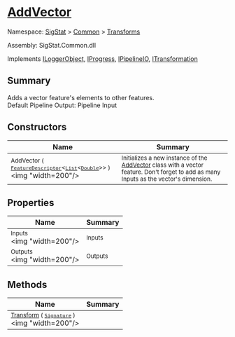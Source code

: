 # [AddVector](./AddVector.md)

Namespace: [SigStat]() > [Common](./../README.md) > [Transforms](./README.md)

Assembly: SigStat.Common.dll

Implements [ILoggerObject](./../ILoggerObject.md), [IProgress](./../Helpers/IProgress.md), [IPipelineIO](./../Pipeline/IPipelineIO.md), [ITransformation](./../ITransformation.md)

## Summary
Adds a vector feature's elements to other features.  <br>Default Pipeline Output: Pipeline Input

## Constructors

| Name | Summary | 
| --- | --- | 
| <sub>AddVector ( [`FeatureDescriptor`](./../FeatureDescriptor-1.md)\<[`List`](https://docs.microsoft.com/en-us/dotnet/api/System.Collections.Generic.List-1)\<[`Double`](https://docs.microsoft.com/en-us/dotnet/api/System.Double)>> )</sub><div style="pointer-events: none; cursor: default;"><img "width=200"/></div>| <sub>Initializes a new instance of the [AddVector](https://github.com/hargitomi97/sigstat/blob/master/docs/md/SigStat/Common/Transforms/AddVector.md) class with a vector feature.  Don't forget to add as many Inputs as the vector's dimension.</sub>| <br>


## Properties

| Name | Summary | 
| --- | --- | 
| <sub>Inputs</sub><div style="pointer-events: none; cursor: default;"><img "width=200"/></div>| <sub>Inputs</sub>| <br>
| <sub>Outputs</sub><div style="pointer-events: none; cursor: default;"><img "width=200"/></div>| <sub>Outputs</sub>| <br>


## Methods

| Name | Summary | 
| --- | --- | 
| <sub>[Transform](./Methods/AddVector-100663611.md) ( [`Signature`](./../Signature.md) )</sub><div style="pointer-events: none; cursor: default;"><img "width=200"/></div>| <sub></sub>| <br>


